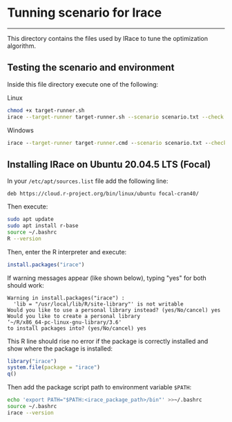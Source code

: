 # Tunning scenario for Irace
---

This directory contains the files used by IRace to tune the optimization algorithm.

## Testing the scenario and environment

Inside this file directory execute one of the following:

Linux

```bash
chmod +x target-runner.sh
irace --target-runner target-runner.sh --scenario scenario.txt --check
```

Windows

```cmd
irace --target-runner target-runner.cmd --scenario scenario.txt --check
```

## Installing IRace on Ubuntu 20.04.5 LTS (Focal)

In your ```/etc/apt/sources.list``` file add the following line:

```
deb https://cloud.r-project.org/bin/linux/ubuntu focal-cran40/
```

Then execute:

```bash
sudo apt update
sudo apt install r-base
source ~/.bashrc
R --version
```

Then, enter the R interpreter and execute:

```R
install.packages("irace")
```

If warning messages appear (like shown below), typing "yes" for both should work:

```
Warning in install.packages("irace") :
  'lib = "/usr/local/lib/R/site-library"' is not writable
Would you like to use a personal library instead? (yes/No/cancel) yes
Would you like to create a personal library
‘~/R/x86_64-pc-linux-gnu-library/3.6'
to install packages into? (yes/No/cancel) yes
```

This R line should rise no error if the package is correctly installed and show where the package is installed:

```R
library("irace")
system.file(package = "irace")
q()
```

Then add the package script path to environment variable ```$PATH```:

```bash
echo 'export PATH="$PATH:<irace_package_path>/bin"' >>~/.bashrc
source ~/.bashrc
irace --version
```
